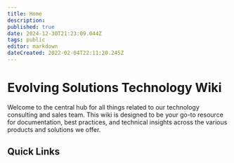 ```yaml
---
title: Home
description: 
published: true
date: 2024-12-30T21:23:09.044Z
tags: public
editor: markdown
dateCreated: 2022-02-04T22:11:20.245Z
---
```


# Evolving Solutions Technology Wiki

Welcome to the central hub for all things related to our technology consulting and sales team. This wiki is designed to be your go-to resource for documentation, best practices, and technical insights across the various products and solutions we offer.

## Quick Links
